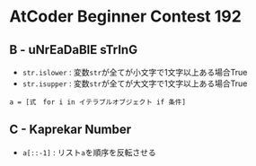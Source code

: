 # AtCoder Beginner Contest 192
## B - uNrEaDaBlE sTrInG
- `str.islower` : 変数`str`が全てが小文字で1文字以上ある場合True
- `str.isupper` : 変数`str`が全てが大文字で1文字以上ある場合True
```python:ifを用いたlistの内包表記
a = [式　for i in イテラブルオブジェクト if 条件]
```

## C - Kaprekar Number
- `a[::-1]` : リスト`a`を順序を反転させる